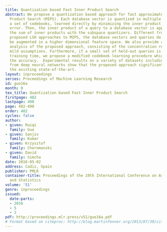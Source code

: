 ```yaml
---
title: Quantization based Fast Inner Product Search
abstract: We propose a quantization based approach for fast approximate Maximum Inner
  Product Search (MIPS). Each database vector is quantized in multiple subspaces via
  a set of codebooks, learned directly by minimizing the inner product quantization
  error. Then, the inner product of a query to a database vector is approximated as
  the sum of inner products with the subspace quantizers. Different from recently
  proposed LSH approaches to MIPS, the database vectors and queries do not need to
  be augmented in a higher dimensional feature space. We also provide a theoretical
  analysis of the proposed approach, consisting of the concentration results under
  mild assumptions. Furthermore, if a small set of held-out queries is given at the
  training time, we propose a modified codebook learning procedure which further improves
  the accuracy.  Experimental results on a variety of datasets including those arising
  from deep neural networks show that the proposed approach significantly outperforms
  the existing state-of-the-art.
layout: inproceedings
series: Proceedings of Machine Learning Research
id: guo16a
month: 0
tex_title: Quantization based Fast Inner Product Search
firstpage: 482
lastpage: 490
page: 482-490
order: 482
cycles: false
author:
- given: Ruiqi
  family: Guo
- given: Sanjiv
  family: Kumar
- given: Krzysztof
  family: Choromanski
- given: David
  family: Simcha
date: 2016-05-02
address: Cadiz, Spain
publisher: PMLR
container-title: Proceedings of the 19th International Conference on Artificial Intelligence
  and Statistics
volume: '51'
genre: inproceedings
issued:
  date-parts:
  - 2016
  - 5
  - 2
pdf: http://proceedings.mlr.press/v51/guo16a.pdf
# Format based on citeproc: http://blog.martinfenner.org/2013/07/30/citeproc-yaml-for-bibliographies/
---
```

